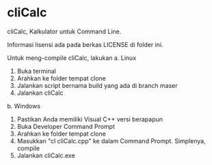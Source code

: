 # cliCalc
cliCalc, Kalkulator untuk Command Line.

Informasi lisensi ada pada berkas LICENSE di folder ini.

Untuk meng-compile cliCalc, lakukan
a. Linux
 1. Buka terminal
 2. Arahkan ke folder tempat clone
 3. Jalankan script bernama build yang ada di branch maser
 4. Jalankan cliCalc
        
b. Windows
 1. Pastikan Anda memiliki Visual C++ versi berapapun
 2. Buka Developer Command Prompt
 3. Arahkan ke folder tempat clone
 4. Masukkan "cl cliCalc.cpp" ke dalam Command Prompt. Simplenya, compile
 5. Jalankan cliCalc.exe

